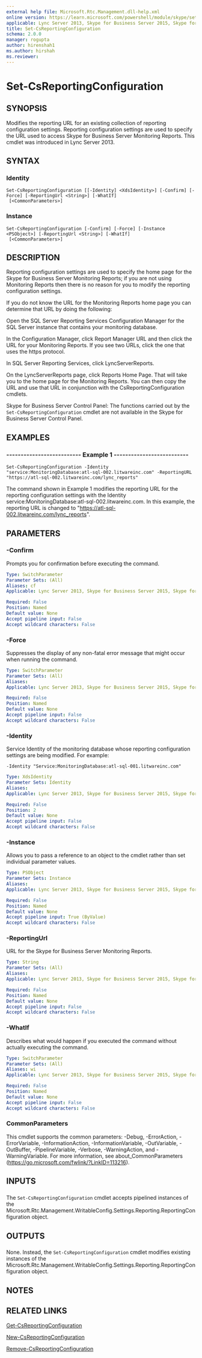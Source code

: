 ```yaml
---
external help file: Microsoft.Rtc.Management.dll-help.xml
online version: https://learn.microsoft.com/powershell/module/skype/set-csreportingconfiguration
applicable: Lync Server 2013, Skype for Business Server 2015, Skype for Business Server 2019
title: Set-CsReportingConfiguration
schema: 2.0.0
manager: rogupta
author: hirenshah1
ms.author: hirshah
ms.reviewer:
---
```


# Set-CsReportingConfiguration

## SYNOPSIS
Modifies the reporting URL for an existing collection of reporting configuration settings.
Reporting configuration settings are used to specify the URL used to access Skype for Business Server Monitoring Reports.
This cmdlet was introduced in Lync Server 2013.


## SYNTAX

### Identity
```
Set-CsReportingConfiguration [[-Identity] <XdsIdentity>] [-Confirm] [-Force] [-ReportingUrl <String>] [-WhatIf]
 [<CommonParameters>]
```

### Instance
```
Set-CsReportingConfiguration [-Confirm] [-Force] [-Instance <PSObject>] [-ReportingUrl <String>] [-WhatIf]
 [<CommonParameters>]
```

## DESCRIPTION
Reporting configuration settings are used to specify the home page for the Skype for Business Server Monitoring Reports; if you are not using Monitoring Reports then there is no reason for you to modify the reporting configuration settings.

If you do not know the URL for the Monitoring Reports home page you can determine that URL by doing the following:

Open the SQL Server Reporting Services Configuration Manager for the SQL Server instance that contains your monitoring database.

In the Configuration Manager, click Report Manager URL and then click the URL for your Monitoring Reports.
If you see two URLs, click the one that uses the https protocol.

In SQL Server Reporting Services, click LyncServerReports.

On the LyncServerReports page, click Reports Home Page.
That will take you to the home page for the Monitoring Reports.
You can then copy the URL and use that URL in conjunction with the CsReportingConfiguration cmdlets.

Skype for Business Server Control Panel: The functions carried out by the `Set-CsReportingConfiguration` cmdlet are not available in the Skype for Business Server Control Panel.


## EXAMPLES

### -------------------------- Example 1 --------------------------
```
Set-CsReportingConfiguration -Identity "service:MonitoringDatabase:atl-sql-002.litwareinc.com" -ReportingURL "https://atl-sql-002.litwareinc.com/lync_reports"
```

The command shown in Example 1 modifies the reporting URL for the reporting configuration settings with the Identity service:MonitoringDatabase:atl-sql-002.litwareinc.com.
In this example, the reporting URL is changed to "https://atl-sql-002.litwareinc.com/lync_reports".


## PARAMETERS

### -Confirm
Prompts you for confirmation before executing the command.

```yaml
Type: SwitchParameter
Parameter Sets: (All)
Aliases: cf
Applicable: Lync Server 2013, Skype for Business Server 2015, Skype for Business Server 2019

Required: False
Position: Named
Default value: None
Accept pipeline input: False
Accept wildcard characters: False
```

### -Force
Suppresses the display of any non-fatal error message that might occur when running the command.

```yaml
Type: SwitchParameter
Parameter Sets: (All)
Aliases: 
Applicable: Lync Server 2013, Skype for Business Server 2015, Skype for Business Server 2019

Required: False
Position: Named
Default value: None
Accept pipeline input: False
Accept wildcard characters: False
```

### -Identity
Service Identity of the monitoring database whose reporting configuration settings are being modified.
For example:

`-Identity "Service:MonitoringDatabase:atl-sql-001.litwareinc.com"`

```yaml
Type: XdsIdentity
Parameter Sets: Identity
Aliases: 
Applicable: Lync Server 2013, Skype for Business Server 2015, Skype for Business Server 2019

Required: False
Position: 2
Default value: None
Accept pipeline input: False
Accept wildcard characters: False
```

### -Instance
Allows you to pass a reference to an object to the cmdlet rather than set individual parameter values.

```yaml
Type: PSObject
Parameter Sets: Instance
Aliases: 
Applicable: Lync Server 2013, Skype for Business Server 2015, Skype for Business Server 2019

Required: False
Position: Named
Default value: None
Accept pipeline input: True (ByValue)
Accept wildcard characters: False
```

### -ReportingUrl
URL for the Skype for Business Server Monitoring Reports.


```yaml
Type: String
Parameter Sets: (All)
Aliases: 
Applicable: Lync Server 2013, Skype for Business Server 2015, Skype for Business Server 2019

Required: False
Position: Named
Default value: None
Accept pipeline input: False
Accept wildcard characters: False
```

### -WhatIf
Describes what would happen if you executed the command without actually executing the command.

```yaml
Type: SwitchParameter
Parameter Sets: (All)
Aliases: wi
Applicable: Lync Server 2013, Skype for Business Server 2015, Skype for Business Server 2019

Required: False
Position: Named
Default value: None
Accept pipeline input: False
Accept wildcard characters: False
```

### CommonParameters
This cmdlet supports the common parameters: -Debug, -ErrorAction, -ErrorVariable, -InformationAction, -InformationVariable, -OutVariable, -OutBuffer, -PipelineVariable, -Verbose, -WarningAction, and -WarningVariable. For more information, see about_CommonParameters (https://go.microsoft.com/fwlink/?LinkID=113216).

## INPUTS

###  
The `Set-CsReportingConfiguration` cmdlet accepts pipelined instances of the Microsoft.Rtc.Management.WritableConfig.Settings.Reporting.ReportingConfiguration object.

## OUTPUTS

###  
None.
Instead, the `Set-CsReportingConfiguration` cmdlet modifies existing instances of the Microsoft.Rtc.Management.WritableConfig.Settings.Reporting.ReportingConfiguration object.

## NOTES

## RELATED LINKS

[Get-CsReportingConfiguration](Get-CsReportingConfiguration.md)

[New-CsReportingConfiguration](New-CsReportingConfiguration.md)

[Remove-CsReportingConfiguration](Remove-CsReportingConfiguration.md)
